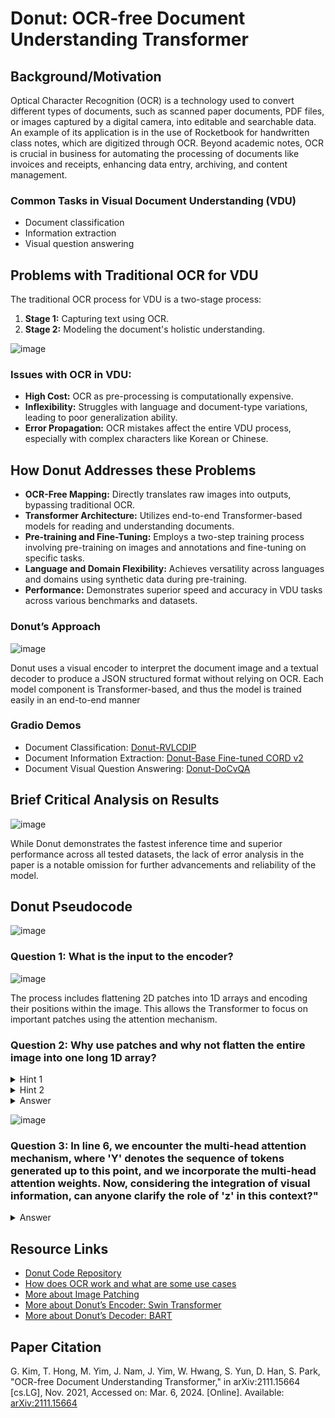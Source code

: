 # Donut: OCR-free Document Understanding Transformer

## Background/Motivation

Optical Character Recognition (OCR) is a technology used to convert different types of documents, such as scanned paper documents, PDF files, or images captured by a digital camera, into editable and searchable data. An example of its application is in the use of Rocketbook for handwritten class notes, which are digitized through OCR. Beyond academic notes, OCR is crucial in business for automating the processing of documents like invoices and receipts, enhancing data entry, archiving, and content management.

### Common Tasks in Visual Document Understanding (VDU)
- Document classification
- Information extraction
- Visual question answering

## Problems with Traditional OCR for VDU

The traditional OCR process for VDU is a two-stage process:

1. **Stage 1:** Capturing text using OCR.
2. **Stage 2:** Modeling the document's holistic understanding.

![image](https://github.com/jiax264/DS5690_Donut_Paper_Presentation/assets/64748973/1a50a614-17dd-49a4-9df3-f5917826c400)

### Issues with OCR in VDU:
- **High Cost:** OCR as pre-processing is computationally expensive.
- **Inflexibility:** Struggles with language and document-type variations, leading to poor generalization ability.
- **Error Propagation:** OCR mistakes affect the entire VDU process, especially with complex characters like Korean or Chinese.

## How Donut Addresses these Problems
- **OCR-Free Mapping:** Directly translates raw images into outputs, bypassing traditional OCR.
- **Transformer Architecture:** Utilizes end-to-end Transformer-based models for reading and understanding documents.
- **Pre-training and Fine-Tuning:** Employs a two-step training process involving pre-training on images and annotations and fine-tuning on specific tasks.
- **Language and Domain Flexibility:** Achieves versatility across languages and domains using synthetic data during pre-training.
- **Performance:** Demonstrates superior speed and accuracy in VDU tasks across various benchmarks and datasets.

### Donut’s Approach
![image](https://github.com/jiax264/DS5690_Donut_Paper_Presentation/assets/64748973/aa8f91ff-c6ac-4f07-8bb8-8f572e90cae1)

Donut uses a visual encoder to interpret the document image and a textual decoder to produce a JSON structured format without relying on OCR. Each model component is Transformer-based, and thus the model is trained easily in an end-to-end manner

### Gradio Demos
- Document Classification: [Donut-RVLCDIP](https://huggingface.co/spaces/nielsr/donut-rvlcdip)
- Document Information Extraction: [Donut-Base Fine-tuned CORD v2](https://huggingface.co/spaces/naver-clova-ix/donut-base-finetuned-cord-v2)
- Document Visual Question Answering: [Donut-DoCvQA](https://huggingface.co/spaces/nielsr/donut-docvqa)

## Brief Critical Analysis on Results

![image](https://github.com/jiax264/DS5690_Donut_Paper_Presentation/assets/64748973/0f6692ce-be1a-48c6-b383-c9264b01e220)

While Donut demonstrates the fastest inference time and superior performance across all tested datasets, the lack of error analysis in the paper is a notable omission for further advancements and reliability of the model.

## Donut Pseudocode
![image](https://github.com/jiax264/DS5690_Donut_Paper_Presentation/assets/64748973/e1993360-8893-4b02-aa92-452877c040f7)

### Question 1: What is the input to the encoder?
![image](https://github.com/jiax264/DS5690_Donut_Paper_Presentation/assets/64748973/430c70fb-9bf9-4d45-9c2e-21697a3d9c5f)

The process includes flattening 2D patches into 1D arrays and encoding their positions within the image. This allows the Transformer to focus on important patches using the attention mechanism.

### Question 2: Why use patches and why not flatten the entire image into one long 1D array? 
<details>
  <summary>Hint 1</summary>
  Consider how the number of comparisons in a Transformer's attention mechanism changes with the length of the input sequence.
</details>

<details>
  <summary>Hint 2</summary>
  Imagine moving an object in an image by a few pixels. How might this affect the input if it’s represented pixel by pixel versus in patches?
</details>

<details>
  <summary>Answer</summary>
  Answer: By using patches, a model retains local structure, directly capturing features like the top of a building within a cohesive region. Processing pixel by pixel can be highly sensitive to shifts, causing translation variance where small changes lead to disproportionate impacts on the model's output. This pixel-based approach is also computationally intensive. Patches, on the other hand, enable parallel processing and result in a more efficient attention mechanism due to fewer parameters and a reduced need for pairwise comparisons.
</details>

![image](https://github.com/jiax264/DS5690_Donut_Paper_Presentation/assets/64748973/4c78a32e-9e11-4f33-ab39-4acde25fbfcb)

### Question 3: In line 6, we encounter the multi-head attention mechanism, where 'Y' denotes the sequence of tokens generated up to this point, and we incorporate the multi-head attention weights. Now, considering the integration of visual information, can anyone clarify the role of 'z' in this context?"
<details>
  <summary>Answer</summary>
Answer: The term 'z' represents a collection of embeddings produced by the encoder. Each embedding within 'z' is aligned with distinct segments of the input image, effectively capturing and condensing both the visual attributes and the spatial layout into a structured format that the Transformer's decoder can interpret and utilize.
</details>

## Resource Links

- [Donut Code Repository](https://github.com/clovaai/donut/tree/master)
- [How does OCR work and what are some use cases](https://www.ibm.com/blog/optical-character-recognition/)
- [More about Image Patching](https://arxiv.org/pdf/2010.11929.pdf)
- [More about Donut’s Encoder: Swin Transformer](https://arxiv.org/pdf/2103.14030.pdf)
- [More about Donut’s Decoder: BART](https://arxiv.org/pdf/1910.13461.pdf)

## Paper Citation

G. Kim, T. Hong, M. Yim, J. Nam, J. Yim, W. Hwang, S. Yun, D. Han, S. Park, "OCR-free Document Understanding Transformer," in arXiv:2111.15664 [cs.LG], Nov. 2021, Accessed on: Mar. 6, 2024. [Online]. Available: [arXiv:2111.15664](https://arxiv.org/pdf/2111.15664.pdf)
